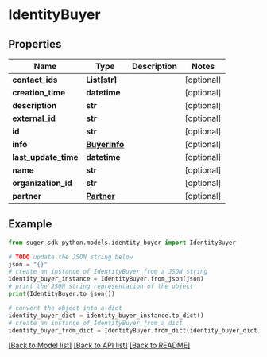 # IdentityBuyer


## Properties

Name | Type | Description | Notes
------------ | ------------- | ------------- | -------------
**contact_ids** | **List[str]** |  | [optional] 
**creation_time** | **datetime** |  | [optional] 
**description** | **str** |  | [optional] 
**external_id** | **str** |  | [optional] 
**id** | **str** |  | [optional] 
**info** | [**BuyerInfo**](BuyerInfo.md) |  | [optional] 
**last_update_time** | **datetime** |  | [optional] 
**name** | **str** |  | [optional] 
**organization_id** | **str** |  | [optional] 
**partner** | [**Partner**](Partner.md) |  | [optional] 

## Example

```python
from suger_sdk_python.models.identity_buyer import IdentityBuyer

# TODO update the JSON string below
json = "{}"
# create an instance of IdentityBuyer from a JSON string
identity_buyer_instance = IdentityBuyer.from_json(json)
# print the JSON string representation of the object
print(IdentityBuyer.to_json())

# convert the object into a dict
identity_buyer_dict = identity_buyer_instance.to_dict()
# create an instance of IdentityBuyer from a dict
identity_buyer_from_dict = IdentityBuyer.from_dict(identity_buyer_dict)
```
[[Back to Model list]](../README.md#documentation-for-models) [[Back to API list]](../README.md#documentation-for-api-endpoints) [[Back to README]](../README.md)


